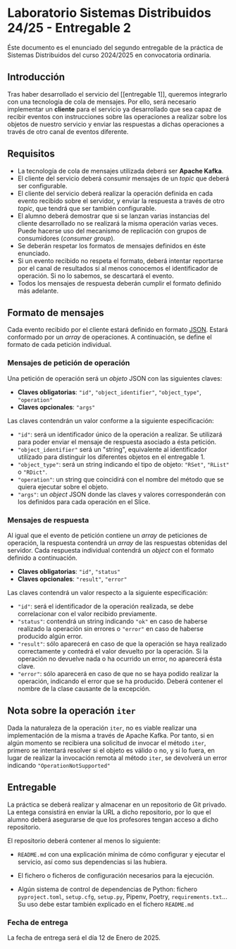 # Laboratorio Sistemas Distribuidos 24/25 - Entregable 2

Éste documento es el enunciado del segundo entregable de la práctica de Sistemas Distribuidos
del curso 2024/2025 en convocatoria ordinaria.

## Introducción

Tras haber desarrollado el servicio del [[entregable 1]], queremos integrarlo con una tecnología
de cola de mensajes. Por ello, será necesario implementar un **cliente** para el servicio
ya desarrollado que sea capaz de recibir eventos con instrucciones sobre las operaciones
a realizar sobre los objetos de nuestro servicio y enviar las respuestas a dichas operaciones
a través de otro canal de eventos diferente.

## Requisitos

- La tecnología de cola de mensajes utilizada deberá ser **Apache Kafka**.
- El cliente del servicio deberá consumir mensajes de un _topic_ que deberá ser configurable.
- El cliente del servicio deberá realizar la operación definida en cada evento recibido
    sobre el servidor, y enviar la respuesta a través de otro _topic_, que tendrá que
    ser también configurable.
- El alumno deberá demostrar que si se lanzan varias instancias del cliente desarrollado
    no se realizará la misma operación varias veces. Puede hacerse uso del mecanismo de replicación
    con grupos de consumidores (_consumer group_).
- Se deberán respetar los formatos de mensajes definidos en éste enunciado.
- Si un evento recibido no respeta el formato, deberá intentar reportarse por el canal de resultados
    si al menos conocemos el identificador de operación. Si no lo sabemos, se descartará el evento.
- Todos los mensajes de respuesta deberán cumplir el formato definido más adelante.

## Formato de mensajes

Cada evento recibido por el cliente estará definido en formato [JSON][1]. Estará conformado por un
_array_ de operaciones. A continuación, se define el formato de cada petición individual.

### Mensajes de petición de operación

Una petición de operación será un _objeto_ JSON con las siguientes claves:

- **Claves obligatorias**: `"id"`, `"object_identifier"`, `"object_type"`, `"operation"`
- **Claves opcionales**: `"args"`

Las claves contendrán un valor conforme a la siguiente especificación:

- `"id"`: será un identificador único de la operación a realizar. Se utilizará para poder enviar
    el mensaje de respuesta asociado a ésta petición.
- `"object_identifier"` será un "string", equivalente al identificador utilizado para distinguir los
    diferentes objetos en el entregable 1.
- `"object_type"`: será un string indicando el tipo de objeto: `"RSet"`, `"RList"` o `"RDict"`.
- `"operation"`: un string que coincidirá con el nombre del método que se quiera ejecutar sobre el objeto.
- `"args"`: un _object_ JSON donde las claves y valores corresponderán con los definidos para cada operación
    en el Slice.

### Mensajes de respuesta

Al igual que el evento de petición contiene un _array_ de peticiones de operación, la respuesta contendrá un
_array_ de las respuestas obtenidas del servidor. Cada respuesta individual contendrá un _object_ con el formato
definido a continuación.

- **Claves obligatorias**: `"id"`, `"status"`
- **Claves opcionales**: `"result"`, `"error"`

Las claves contendrá un valor respecto a la siguiente especificación:

- `"id"`: será el identificador de la operación realizada, se debe correlacionar con el valor recibido previamente.
- `"status"`: contendrá un string indicando `"ok"` en caso de haberse realizado la operación sin errores o `"error"`
    en caso de haberse producido algún error.
- `"result"`: sólo aparecerá en caso de que la operación se haya realizado correctamente y contedrá el valor
    devuelto por la operación. Si la operación no devuelve nada o ha ocurrido un error, no aparecerá ésta clave.
- `"error"`: sólo aparecerá en caso de que no se haya podido realizar la operación, indicando el error que se ha
    producido. Deberá contener el nombre de la clase causante de la excepción.

## Nota sobre la operación `iter`

Dada la naturaleza de la operación `iter`, no es viable realizar una implementación de la misma a través de Apache
Kafka. Por tanto, si en algún momento se recibiera una solicitud de invocar el método `iter`, primero se intentará
resolver si el objeto es válido o no, y si lo fuera, en lugar de realizar la invocación remota al método `iter`,
se devolverá un error indicando `"OperationNotSupported"`


## Entregable

La práctica se deberá realizar y almacenar en un repositorio de Git privado. La entega consistirá en enviar
la URL a dicho repositorio, por lo que el alumno deberá asegurarse de que los profesores tengan acceso a
dicho repositorio.

El repositorio deberá contener al menos lo siguiente:

- `README.md` con una explicación mínima de cómo configurar y ejecutar el servicio, así como sus dependencias
    si las hubiera.

- El fichero o ficheros de configuración necesarios para la ejecución.
- Algún sistema de control de dependencias de Python: fichero `pyproject.toml`, `setup.cfg`, `setup.py`, Pipenv,
    Poetry, `requirements.txt`... Su uso debe estar también explicado en el fichero `README.md`

### Fecha de entrega

La fecha de entrega será el día 12 de Enero de 2025.


[1]: https://es.wikipedia.org/wiki/JSON

